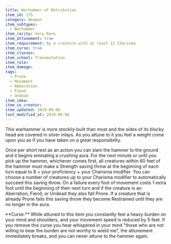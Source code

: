 ```yaml
---
title: Warhammer of Retribution
item_id: 175
category: Weapon
item_subtypes:
  - Warhammer
item_rarity: Very Rare
item_attunement: true
item_requirement: by a creature with at least 12 Charisma
item_curse: true
item_classes:
item_school: Transmutation
item_role:
item_damage:
tags:
  - Prone
  - Movement
  - Abberation
  - Fiend
  - Undead
item_idea:
item_co_creator:
item_updated: 2019-09-06
last_modified_at: 2019-09-06
---
```


This warhammer is more stockily built than most and the sides of its blocky head are covered in silver inlays. As you attune to it you feel a weight come upon you as if you have taken on a great responsibility.

Once per short rest as an action you can slam the hammer to the ground and it begins eminating a crushing aura. For the next minute or until you pick up the hammer, whichever comes first, all creatures within 60 feet of the hammer must make a Strength saving throw at the beginning of each turn equal to 8 + your proficiency + your Charisma modifier. You can choose a number of creatures up to your Charisma modifier to automatically succeed this saving throw. On a failure every foot of movement costs 1 extra foot until the beginning of their next turn and if the creature is an Aberration, Fiend, or Undead they also fall Prone. If a creature that is already Prone fails this saving throw they become Restrained until they are no longer in the aura.

<div class="curse">
**Curse.** While attuned to this item you constantly feel a heavy burden on your mind and shoulders, and your movement speed is reduced by 5 feet. If you remove this curse you hear whispered in your mind "those who are not willing to bear the burden are not worthy to wield me", the attunement immediately breaks, and you can never attune to the hammer again.
</div>
